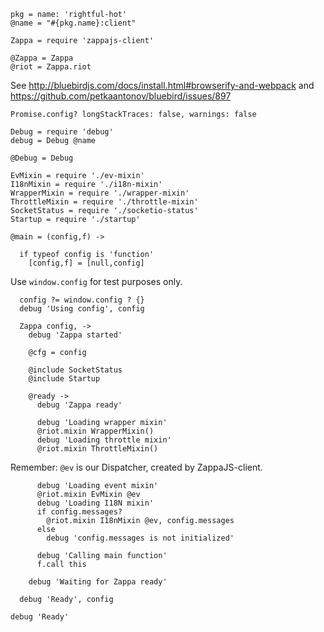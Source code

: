     pkg = name: 'rightful-hot'
    @name = "#{pkg.name}:client"

    Zappa = require 'zappajs-client'

    @Zappa = Zappa
    @riot = Zappa.riot

See http://bluebirdjs.com/docs/install.html#browserify-and-webpack
and https://github.com/petkaantonov/bluebird/issues/897

    Promise.config? longStackTraces: false, warnings: false

    Debug = require 'debug'
    debug = Debug @name

    @Debug = Debug

    EvMixin = require './ev-mixin'
    I18nMixin = require './i18n-mixin'
    WrapperMixin = require './wrapper-mixin'
    ThrottleMixin = require './throttle-mixin'
    SocketStatus = require './socketio-status'
    Startup = require './startup'

    @main = (config,f) ->

      if typeof config is 'function'
        [config,f] = [null,config]

Use `window.config` for test purposes only.

      config ?= window.config ? {}
      debug 'Using config', config

      Zappa config, ->
        debug 'Zappa started'

        @cfg = config

        @include SocketStatus
        @include Startup

        @ready ->
          debug 'Zappa ready'

          debug 'Loading wrapper mixin'
          @riot.mixin WrapperMixin()
          debug 'Loading throttle mixin'
          @riot.mixin ThrottleMixin()

Remember: `@ev` is our Dispatcher, created by ZappaJS-client.

          debug 'Loading event mixin'
          @riot.mixin EvMixin @ev
          debug 'Loading I18N mixin'
          if config.messages?
            @riot.mixin I18nMixin @ev, config.messages
          else
            debug 'config.messages is not initialized'

          debug 'Calling main function'
          f.call this

        debug 'Waiting for Zappa ready'

      debug 'Ready', config

    debug 'Ready'
